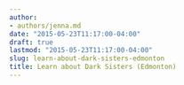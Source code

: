 ```yaml
---
author:
- authors/jenna.md
date: "2015-05-23T11:17:00-04:00"
draft: true
lastmod: "2015-05-23T11:17:00-04:00"
slug: learn-about-dark-sisters-edmonton
title: Learn about Dark Sisters (Edmonton)
---
```



